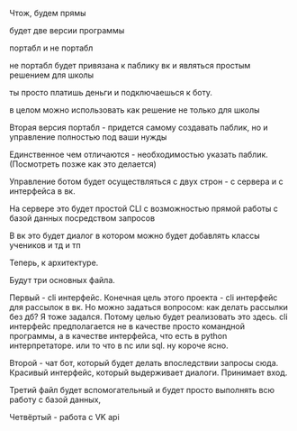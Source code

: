 Чтож, будем прямы

будет две версии программы

портабл и не портабл

не портабл будет привязана к паблику вк и являться простым решением для школы

ты просто платишь деньги и подключаешься к боту.



в целом можно использовать как решение не только для школы



Вторая версия портабл - придется самому создавать паблик, но и управление полностью под ваши нужды



Единственное чем отличаются - необходимостью указать паблик. (Посмотреть позже как это делается) 





Управление ботом будет осуществляться с двух строн - с сервера и с интерфейса в вк. 

На сервере это будет простой CLI с возможностью прямой работы с базой данных посредством запросов

В вк это будет диалог в котором можно будет добавлять классы учеников и тд и тп





Теперь, к архитектуре.



Будут три основных файла.

Первый - cli интерфейс. Конечная цель этого проекта - cli интерфейс для рассылок в вк. Но можно задаться вопросом: как делать рассылки без дб? Я тоже задался. Потому целью будет реализовать это здесь. cli интерфейс предполагается не в качестве просто командной программы, а в качестве интерфейса, что есть в python интерпретаторе. или то что в nc или sql. ну короче ясно.

Второй - чат бот, который будет делать впоследствии запросы сюда. Красивый интерфейс, который выдерживает диалоги. Принимает вход.

Третий файл будет вспомогательный и будет просто выполнять всю работу с базой данных,

Четвёртый - работа с VK api